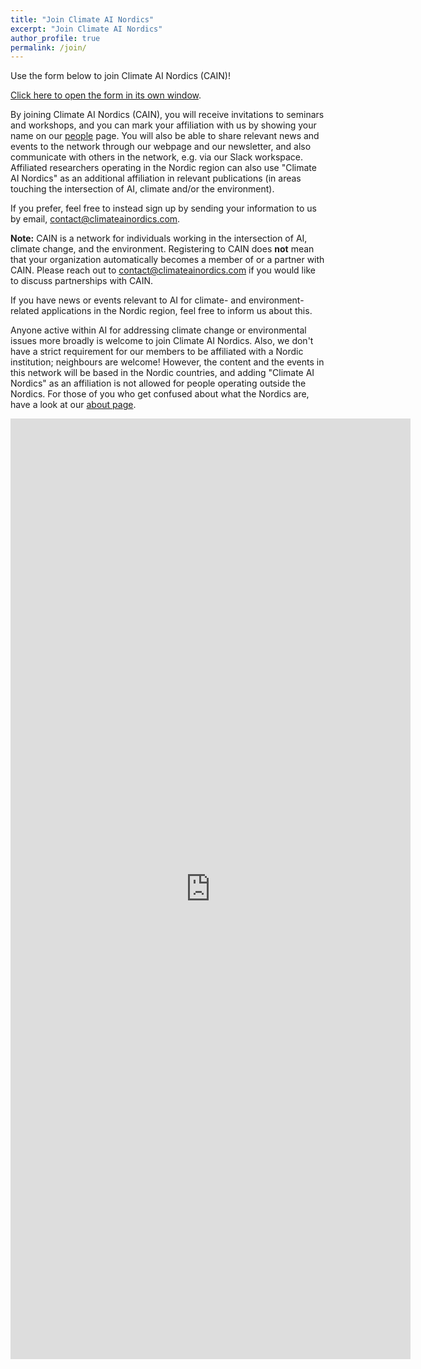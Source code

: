 ```yaml
---
title: "Join Climate AI Nordics"
excerpt: "Join Climate AI Nordics"
author_profile: true
permalink: /join/
---
```



Use the form below to join Climate AI Nordics (CAIN)!

[Click here to open the form in its own window](https://forms.gle/RJ6HgucfwR1eKFfM6).

By joining Climate AI Nordics (CAIN), you will receive invitations to seminars and workshops, and you can mark your affiliation with us by showing your name on our [people](/people/) page. You will also be able to share relevant news and events to the network through our webpage and our newsletter, and also communicate with others in the network, e.g. via our Slack workspace. Affiliated researchers operating in the Nordic region can also use "Climate AI Nordics" as an additional affiliation in relevant publications (in areas touching the intersection of AI, climate and/or the environment).

If you prefer, feel free to instead sign up by sending your information to us by email, [contact@climateainordics.com](mailto:contact@climateainordics.com).

**Note:** CAIN is a network for individuals working in the intersection of AI, climate change, and the environment. Registering to CAIN does **not** mean that your organization automatically becomes a member of or a partner with CAIN. Please reach out to [contact@climateainordics.com](mailto:contact@climateainordics.com) if you would like to discuss partnerships with CAIN.

If you have news or events relevant to AI for climate- and environment-related applications in the Nordic region, feel free to inform us about this.

Anyone active within AI for addressing climate change or environmental issues more broadly is welcome to join Climate AI Nordics. Also, we don't have a strict requirement for our members to be affiliated with a Nordic institution; neighbours are welcome! However, the content and the events in this network will be based in the Nordic countries, and adding "Climate AI Nordics" as an affiliation is not allowed for people operating outside the Nordics. For those of you who get confused about what the Nordics are, have a look at our [about page](/about/).


<iframe src="https://docs.google.com/forms/d/e/1FAIpQLSds9NcE7-f_6ynh_abDOzhwp-DdRoWpiof204UTVTJXcgNvxw/viewform?embedded=true" width="640" height="1505" frameborder="0" marginheight="0" marginwidth="0">Loading…</iframe>

